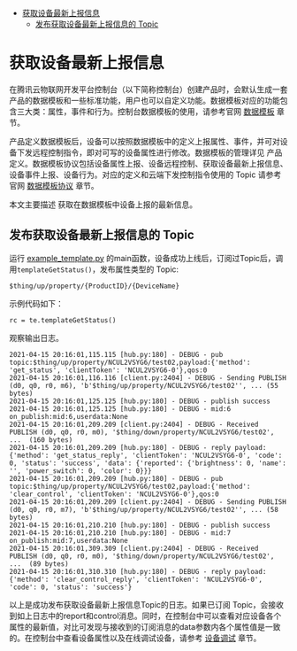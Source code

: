 * [获取设备最新上报信息](#获取设备最新上报信息)
  * [发布获取设备最新上报信息的 Topic ](#发布获取设备最新上报信息的-Topic)

# 获取设备最新上报信息

在腾讯云物联网开发平台控制台（以下简称控制台）创建产品时，会默认生成一套产品的数据模板和一些标准功能，用户也可以自定义功能。数据模板对应的功能包含三大类：属性，事件和行为。控制台数据模板的使用，请参考官网 [数据模板](https://cloud.tencent.com/document/product/1081/44921) 章节。

产品定义数据模板后，设备可以按照数据模板中的定义上报属性、事件，并可对设备下发远程控制指令，即对可写的设备属性进行修改。数据模板的管理详见 产品定义。数据模板协议包括设备属性上报、设备远程控制、获取设备最新上报信息、设备事件上报、设备行为。对应的定义和云端下发控制指令使用的 Topic 请参考官网 [数据模板协议](https://cloud.tencent.com/document/product/1081/34916) 章节。

本文主要描述 获取在数据模板中设备上报的最新信息。

## 发布获取设备最新上报信息的 Topic 

运行 [example_template.py](../sample/template/example_template.py) 的main函数，设备成功上线后，订阅过Topic后，调用`templateGetStatus()`，发布属性类型的 Topic:

`$thing/up/property/{ProductID}/{DeviceName}`

示例代码如下：

```
rc = te.templateGetStatus()
```

观察输出日志。

```
2021-04-15 20:16:01,115.115 [hub.py:180] - DEBUG - pub topic:$thing/up/property/NCUL2VSYG6/test02,payload:{'method': 'get_status', 'clientToken': 'NCUL2VSYG6-0'},qos:0
2021-04-15 20:16:01,116.116 [client.py:2404] - DEBUG - Sending PUBLISH (d0, q0, r0, m6), 'b'$thing/up/property/NCUL2VSYG6/test02'', ... (55 bytes)
2021-04-15 20:16:01,125.125 [hub.py:180] - DEBUG - publish success
2021-04-15 20:16:01,125.125 [hub.py:180] - DEBUG - mid:6
on_publish:mid:6,userdata:None
2021-04-15 20:16:01,209.209 [client.py:2404] - DEBUG - Received PUBLISH (d0, q0, r0, m0), '$thing/down/property/NCUL2VSYG6/test02', ...  (160 bytes)
2021-04-15 20:16:01,209.209 [hub.py:180] - DEBUG - reply payload:{'method': 'get_status_reply', 'clientToken': 'NCUL2VSYG6-0', 'code': 0, 'status': 'success', 'data': {'reported': {'brightness': 0, 'name': '', 'power_switch': 0, 'color': 0}}}
2021-04-15 20:16:01,209.209 [hub.py:180] - DEBUG - pub topic:$thing/up/property/NCUL2VSYG6/test02,payload:{'method': 'clear_control', 'clientToken': 'NCUL2VSYG6-0'},qos:0
2021-04-15 20:16:01,209.209 [client.py:2404] - DEBUG - Sending PUBLISH (d0, q0, r0, m7), 'b'$thing/up/property/NCUL2VSYG6/test02'', ... (58 bytes)
2021-04-15 20:16:01,210.210 [hub.py:180] - DEBUG - publish success
2021-04-15 20:16:01,210.210 [hub.py:180] - DEBUG - mid:7
on_publish:mid:7,userdata:None
2021-04-15 20:16:01,309.309 [client.py:2404] - DEBUG - Received PUBLISH (d0, q0, r0, m0), '$thing/down/property/NCUL2VSYG6/test02', ...  (89 bytes)
2021-04-15 20:16:01,310.310 [hub.py:180] - DEBUG - reply payload:{'method': 'clear_control_reply', 'clientToken': 'NCUL2VSYG6-0', 'code': 0, 'status': 'success'}
```
以上是成功发布获取设备最新上报信息Topic的日志。如果已订阅 Topic，会接收到如上日志中的report和control消息。同时，在控制台中可以查看对应设备各个属性的最新值，对比可发现与接收到的订阅消息的data参数内各个属性值是一致的。在控制台中查看设备属性以及在线调试设备，请参考 [设备调试](https://cloud.tencent.com/document/product/1081/34741) 章节。

